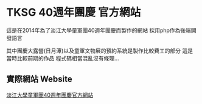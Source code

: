 TKSG 40週年團慶 官方網站
===========================

這是在2014年為了淡江大學童軍團40週年團慶而製作的網站
採用php作為後端開發語言

其中團慶大露營(日月潭)以及童軍文物展的預約系統是製作比較費工的部分
這是當時比較前期的作品
程式碼相當混亂沒有條理...

## 實際網站 Website

[淡江大學童軍團40週年團慶官方網站](http://40.min0.tw)